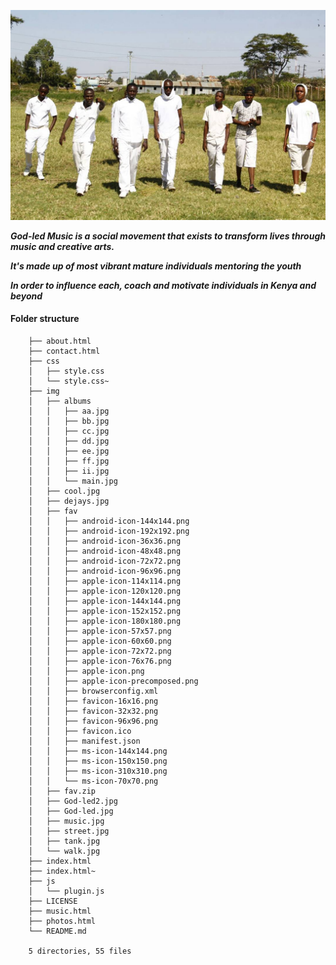 
![God Led Music](img/walk.jpg)


***God-led Music is a social movement that exists to transform lives through music and creative arts.***

***It's made up of most vibrant mature individuals mentoring the youth***

***In order to influence each, coach and motivate individuals in Kenya and beyond***



#### Folder structure
```    .
    ├── about.html
    ├── contact.html
    ├── css
    │   ├── style.css
    │   └── style.css~
    ├── img
    │   ├── albums
    │   │   ├── aa.jpg
    │   │   ├── bb.jpg
    │   │   ├── cc.jpg
    │   │   ├── dd.jpg
    │   │   ├── ee.jpg
    │   │   ├── ff.jpg
    │   │   ├── ii.jpg
    │   │   └── main.jpg
    │   ├── cool.jpg
    │   ├── dejays.jpg
    │   ├── fav
    │   │   ├── android-icon-144x144.png
    │   │   ├── android-icon-192x192.png
    │   │   ├── android-icon-36x36.png
    │   │   ├── android-icon-48x48.png
    │   │   ├── android-icon-72x72.png
    │   │   ├── android-icon-96x96.png
    │   │   ├── apple-icon-114x114.png
    │   │   ├── apple-icon-120x120.png
    │   │   ├── apple-icon-144x144.png
    │   │   ├── apple-icon-152x152.png
    │   │   ├── apple-icon-180x180.png
    │   │   ├── apple-icon-57x57.png
    │   │   ├── apple-icon-60x60.png
    │   │   ├── apple-icon-72x72.png
    │   │   ├── apple-icon-76x76.png
    │   │   ├── apple-icon.png
    │   │   ├── apple-icon-precomposed.png
    │   │   ├── browserconfig.xml
    │   │   ├── favicon-16x16.png
    │   │   ├── favicon-32x32.png
    │   │   ├── favicon-96x96.png
    │   │   ├── favicon.ico
    │   │   ├── manifest.json
    │   │   ├── ms-icon-144x144.png
    │   │   ├── ms-icon-150x150.png
    │   │   ├── ms-icon-310x310.png
    │   │   └── ms-icon-70x70.png
    │   ├── fav.zip
    │   ├── God-led2.jpg
    │   ├── God-led.jpg
    │   ├── music.jpg
    │   ├── street.jpg
    │   ├── tank.jpg
    │   └── walk.jpg
    ├── index.html
    ├── index.html~
    ├── js
    │   └── plugin.js
    ├── LICENSE
    ├── music.html
    ├── photos.html
    └── README.md

    5 directories, 55 files
```
